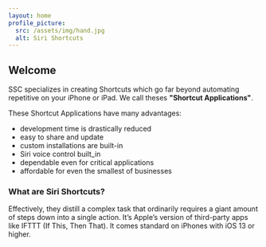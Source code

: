 ```yaml
---
layout: home
profile_picture:
  src: /assets/img/hand.jpg
  alt: Siri Shortcuts
---
```


## Welcome
SSC specializes in creating Shortcuts which go far beyond automating repetitive on your iPhone or iPad. We call theses **"Shortcut Applications"**. 

    
These Shortcut Applications have many advantages:
- development time is drastically reduced
- easy to share and update
- custom installations are built-in
- Siri voice control built_in
- dependable even for critical applications
- affordable for even the smallest of businesses


### What are Siri Shortcuts? 

Effectively, they distill a complex task that ordinarily requires a giant amount of steps down into a single action. It’s Apple’s version of third-party apps like IFTTT (If This, Then That). It comes standard on iPhones with iOS 13 or higher.


